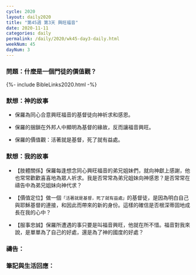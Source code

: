 ```yaml
---
cycle: 2020
layout: daily2020
title: "第45週 第3天 興旺福音"
date: 2020-11-11
categories: daily
permalink: /daily/2020/wk45-day3-daily.html
weekNum: 45
dayNum: 3
---
```


### 問題：什麼是一個門徒的價值觀？

{%- include BibleLinks2020.html -%}

### 默想：神的故事 
+ 保羅為同心合意興旺福音的基督徒向神祈求和感恩。

+ 保羅的捆鎖在外邦人中顯明為基督的緣故，反而讓福音興旺。

+ 保羅的價值觀：活著就是基督，死了就有益處。

### 默想：我的故事
+ 【肢體關係】保羅每逢想念同心興旺福音的弟兄姐妹們，就向神獻上感謝，他也常常歡歡喜喜地為眾人祈求。我是否常常為弟兄姐妹向神感恩？是否常常在禱告中為弟兄姐妹向神代求？

+ 【價值定位】做一個`「活著就是基督，死了就有益處」`的基督徒，是因為明白自己與耶穌基督的連接，和因此而帶來的新的身份。這樣的確信是否根深蒂固地成長在我的心中？

+ 【服事忠誠】保羅所遭遇的事只要是叫福音興旺，他就在所不惜。福音對我來說，是單單為了自己的好處，還是為了神的國度的好處？

### 禱告：

### 筆記與生活回應：
